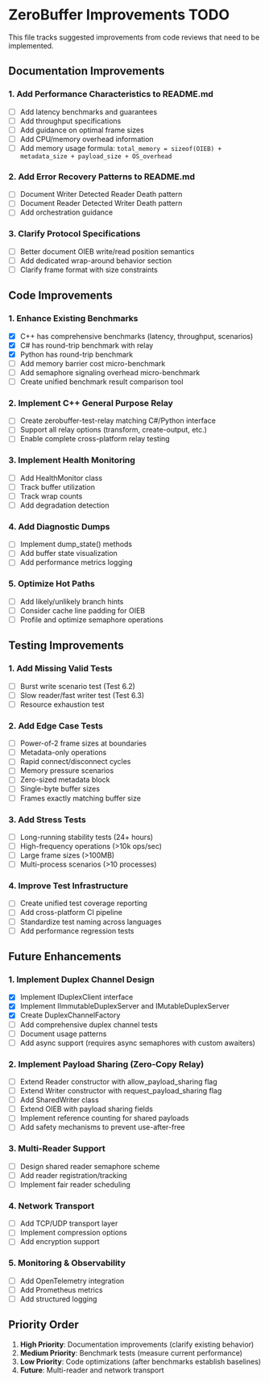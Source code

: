 # ZeroBuffer Improvements TODO

This file tracks suggested improvements from code reviews that need to be implemented.

## Documentation Improvements

### 1. Add Performance Characteristics to README.md
- [ ] Add latency benchmarks and guarantees
- [ ] Add throughput specifications
- [ ] Add guidance on optimal frame sizes
- [ ] Add CPU/memory overhead information
- [ ] Add memory usage formula: `total_memory = sizeof(OIEB) + metadata_size + payload_size + OS_overhead`

### 2. Add Error Recovery Patterns to README.md
- [ ] Document Writer Detected Reader Death pattern
- [ ] Document Reader Detected Writer Death pattern
- [ ] Add orchestration guidance

### 3. Clarify Protocol Specifications
- [ ] Better document OIEB write/read position semantics
- [ ] Add dedicated wrap-around behavior section
- [ ] Clarify frame format with size constraints

## Code Improvements

### 1. Enhance Existing Benchmarks
- [x] C++ has comprehensive benchmarks (latency, throughput, scenarios)
- [x] C# has round-trip benchmark with relay
- [x] Python has round-trip benchmark
- [ ] Add memory barrier cost micro-benchmark
- [ ] Add semaphore signaling overhead micro-benchmark
- [ ] Create unified benchmark result comparison tool

### 2. Implement C++ General Purpose Relay
- [ ] Create zerobuffer-test-relay matching C#/Python interface
- [ ] Support all relay options (transform, create-output, etc.)
- [ ] Enable complete cross-platform relay testing

### 3. Implement Health Monitoring
- [ ] Add HealthMonitor class
- [ ] Track buffer utilization
- [ ] Track wrap counts
- [ ] Add degradation detection

### 4. Add Diagnostic Dumps
- [ ] Implement dump_state() methods
- [ ] Add buffer state visualization
- [ ] Add performance metrics logging

### 5. Optimize Hot Paths
- [ ] Add likely/unlikely branch hints
- [ ] Consider cache line padding for OIEB
- [ ] Profile and optimize semaphore operations

## Testing Improvements

### 1. Add Missing Valid Tests
- [ ] Burst write scenario test (Test 6.2)
- [ ] Slow reader/fast writer test (Test 6.3)
- [ ] Resource exhaustion test

### 2. Add Edge Case Tests
- [ ] Power-of-2 frame sizes at boundaries
- [ ] Metadata-only operations
- [ ] Rapid connect/disconnect cycles
- [ ] Memory pressure scenarios
- [ ] Zero-sized metadata block
- [ ] Single-byte buffer sizes
- [ ] Frames exactly matching buffer size

### 3. Add Stress Tests
- [ ] Long-running stability tests (24+ hours)
- [ ] High-frequency operations (>10k ops/sec)
- [ ] Large frame sizes (>100MB)
- [ ] Multi-process scenarios (>10 processes)

### 4. Improve Test Infrastructure
- [ ] Create unified test coverage reporting
- [ ] Add cross-platform CI pipeline
- [ ] Standardize test naming across languages
- [ ] Add performance regression tests

## Future Enhancements

### 1. Implement Duplex Channel Design
- [x] Implement IDuplexClient interface
- [x] Implement IImmutableDuplexServer and IMutableDuplexServer
- [x] Create DuplexChannelFactory
- [ ] Add comprehensive duplex channel tests
- [ ] Document usage patterns
- [ ] Add async support (requires async semaphores with custom awaiters)

### 2. Implement Payload Sharing (Zero-Copy Relay)
- [ ] Extend Reader constructor with allow_payload_sharing flag
- [ ] Extend Writer constructor with request_payload_sharing flag
- [ ] Add SharedWriter class
- [ ] Extend OIEB with payload sharing fields
- [ ] Implement reference counting for shared payloads
- [ ] Add safety mechanisms to prevent use-after-free

### 3. Multi-Reader Support
- [ ] Design shared reader semaphore scheme
- [ ] Add reader registration/tracking
- [ ] Implement fair reader scheduling

### 4. Network Transport
- [ ] Add TCP/UDP transport layer
- [ ] Implement compression options
- [ ] Add encryption support

### 5. Monitoring & Observability
- [ ] Add OpenTelemetry integration
- [ ] Add Prometheus metrics
- [ ] Add structured logging

## Priority Order

1. **High Priority**: Documentation improvements (clarify existing behavior)
2. **Medium Priority**: Benchmark tests (measure current performance)
3. **Low Priority**: Code optimizations (after benchmarks establish baselines)
4. **Future**: Multi-reader and network transport